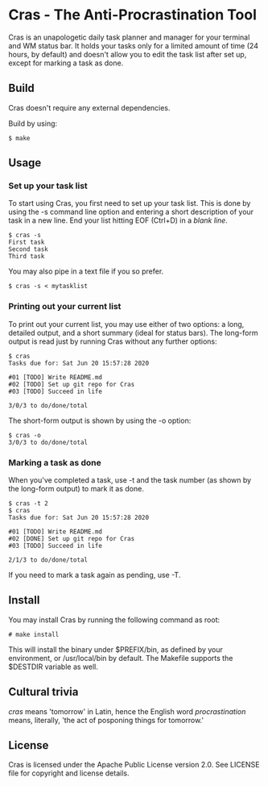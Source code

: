 # Cras - The Anti-Procrastination Tool

Cras is an unapologetic daily task planner and manager for your terminal and WM
 status bar. It holds your tasks only for a limited amount of time (24 hours, 
by default) and doesn't allow you to edit the task list after set up, except 
for marking a task as done.

## Build
Cras doesn't require any external dependencies.

Build by using:

```
$ make
```

## Usage

### Set up your task list
To start using Cras, you first need to set up your task list. This is done by 
using the -s command line option and entering a short description of your task 
in a new line. End your list hitting EOF (Ctrl+D) in a *blank line*.

```
$ cras -s
First task
Second task
Third task
```

You may also pipe in a text file if you so prefer.

```
$ cras -s < mytasklist
```

### Printing out your current list
To print out your current list, you may use either of two options: a long, 
detailed output, and a short summary (ideal for status bars). The long-form 
output is read just by running Cras without any further options:

```
$ cras
Tasks due for: Sat Jun 20 15:57:28 2020

#01 [TODO] Write README.md
#02 [TODO] Set up git repo for Cras
#03 [TODO] Succeed in life

3/0/3 to do/done/total
```

The short-form output is shown by using the -o option:

```
$ cras -o
3/0/3 to do/done/total
```

### Marking a task as done
When you've completed a task, use -t and the task number (as shown by the 
long-form output) to mark it as done.

```
$ cras -t 2
$ cras
Tasks due for: Sat Jun 20 15:57:28 2020

#01 [TODO] Write README.md
#02 [DONE] Set up git repo for Cras
#03 [TODO] Succeed in life

2/1/3 to do/done/total
```

If you need to mark a task again as pending, use -T.

## Install
You may install Cras by running the following command as root:

```
# make install
```

This will install the binary under $PREFIX/bin, as defined by your environment,
 or /usr/local/bin by default. The Makefile supports the $DESTDIR variable as 
well.

## Cultural trivia
_cras_ means 'tomorrow' in Latin, hence the English word _procrastination_ 
means, literally, 'the act of posponing things for tomorrow.'

## License
Cras is licensed under the Apache Public License version 2.0. See LICENSE
 file for copyright and license details.
